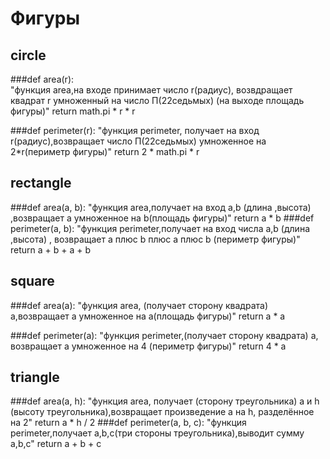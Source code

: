# Фигуры
## circle
###def area(r):     
    "функция area,на входе принимает число r(радиус), возвдращает квадрат r умноженный на число П(22седьмых) (на выходе площадь фигуры)"
    return math.pi * r * r

###def perimeter(r):
    "функция perimeter, получает на вход r(радиус),возвращает число П(22седьмых) умноженное на 2*r(периметр фигуры)"
    return 2 * math.pi * r

## rectangle
###def area(a, b):
   "функция area,получает на вход a,b (длина ,высота) ,возвращает a умноженное на b(площадь фигуры)"
    return a * b
###def perimeter(a, b):
     "функция perimeter,получает на вход числа a,b (длина ,высота) , возвращает a плюс b плюс a плюс b (периметр фигуры)"
    return a + b + a + b
## square
###def area(a):
    "функция area, (получает сторону квадрата) а,возвращает a умноженное на a(площадь фигуры)"
    return a * a

###def perimeter(a):
     "функция perimeter,(получает сторону квадрата) a, возвращает a умноженное на 4 (периметр фигуры)"
    return 4 * a

## triangle
###def area(a, h):
    "функция area, получает (сторону треугольника) a и h (высоту треугольника),возвращает произведение a на h, разделённое на 2"
    return a * h / 2
###def perimeter(a, b, c):
      "функция perimeter,получает a,b,c(три стороны треугольника),выводит сумму a,b,c"
    return a + b + c
